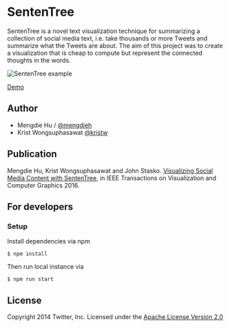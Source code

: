 SentenTree
==========

SentenTree is a novel text visualization technique for summarizing a collection of social media text, i.e. take thousands or more Tweets and summarize what the Tweets are about. The aim of this project was to create a visualization that is cheap to compute but represent the connected thoughts in the words.

![SentenTree example](https://raw.githubusercontent.com/twitter/SentenTree/master/images/SentenTree.png)


[Demo](https://twitter.github.io/SentenTree/)

## Author
- Mengdie Hu / [@mengdieh](https://twitter.com/mengdieh)
- Krist Wongsuphasawat [@kristw](https://twitter.com/kristw)

## Publication

Mengdie Hu, Krist Wongsuphasawat and John Stasko. [Visualizing Social Media Content with SentenTree](http://www.cc.gatech.edu/~stasko/papers/infovis16-sententree.pdf), in IEEE Transactions on Visualization and Computer Graphics 2016.

## For developers

### Setup
Install dependencies via npm

```
$ npm install
```

Then run local instance via

```
$ npm run start
```

## License

Copyright 2014 Twitter, Inc. Licensed under the [Apache License Version 2.0](http://www.apache.org/licenses/LICENSE-2.0)